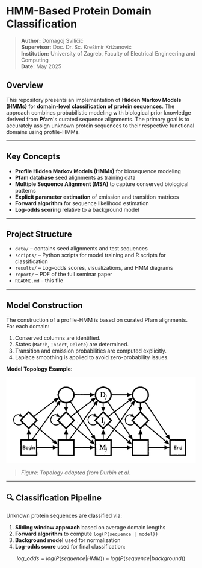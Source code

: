 # HMM-Based Protein Domain Classification

> **Author:** Domagoj Sviličić  
> **Supervisor:** Doc. Dr. Sc. Krešimir Križanović  
> **Institution:** University of Zagreb, Faculty of Electrical Engineering and Computing  
> **Date:** May 2025

##  Overview

This repository presents an implementation of **Hidden Markov Models (HMMs)** for **domain-level classification of protein sequences**. The approach combines probabilistic modeling with biological prior knowledge derived from **Pfam**'s curated sequence alignments. The primary goal is to accurately assign unknown protein sequences to their respective functional domains using profile-HMMs.

---

##  Key Concepts

- **Profile Hidden Markov Models (HMMs)** for biosequence modeling
- **Pfam database** seed alignments as training data
- **Multiple Sequence Alignment (MSA)** to capture conserved biological patterns
- **Explicit parameter estimation** of emission and transition matrices
- **Forward algorithm** for sequence likelihood estimation
- **Log-odds scoring** relative to a background model

---

##  Project Structure

- `data/` – contains seed alignments and test sequences  
- `scripts/` – Python scripts for model training and R scripts for classification  
- `results/` – Log-odds scores, visualizations, and HMM diagrams  
- `report/` – PDF of the full seminar paper  
- `README.md` – this file

---

##  Model Construction

The construction of a profile-HMM is based on curated Pfam alignments. For each domain:
1. Conserved columns are identified.
2. States (`Match`, `Insert`, `Delete`) are determined.
3. Transition and emission probabilities are computed explicitly.
4. Laplace smoothing is applied to avoid zero-probability issues.

**Model Topology Example:**

![Profile HMM topology](topol.png)

> *Figure: Topology adapted from Durbin et al.*

---

## 🔍 Classification Pipeline

Unknown protein sequences are classified via:

1. **Sliding window approach** based on average domain lengths  
2. **Forward algorithm** to compute `log(P(sequence | model))`  
3. **Background model** used for normalization  
4. **Log-odds score** used for final classification:

```math
log\_odds = log(P(sequence | HMM)) - log(P(sequence | background))

